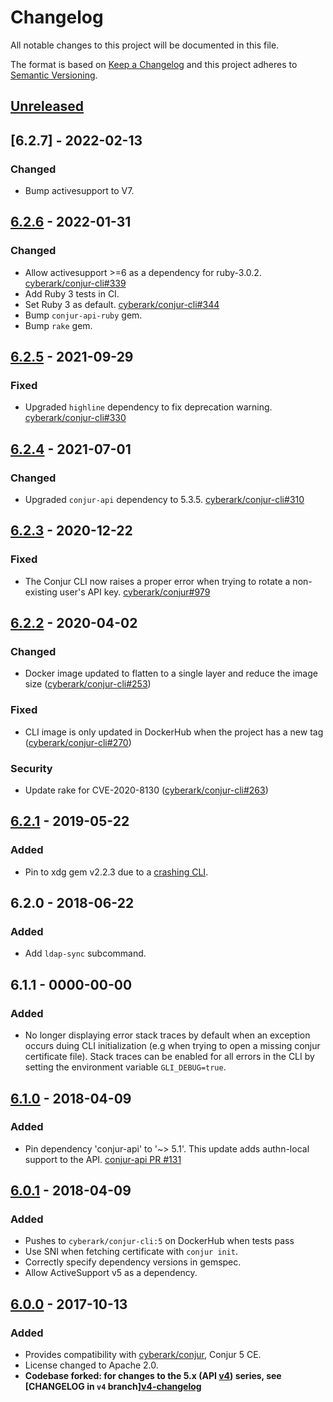 # Changelog
All notable changes to this project will be documented in this file.

The format is based on [Keep a Changelog](http://keepachangelog.com/en/1.0.0/)
and this project adheres to [Semantic Versioning](http://semver.org/spec/v2.0.0.html).

## [Unreleased]

## [6.2.7] - 2022-02-13

### Changed
- Bump activesupport to V7.

## [6.2.6] - 2022-01-31

### Changed
- Allow activesupport >=6 as a dependency for ruby-3.0.2.
  [cyberark/conjur-cli#339](https://github.com/cyberark/conjur-cli/pull/339)
- Add Ruby 3 tests in CI.
- Set Ruby 3 as default.
  [cyberark/conjur-cli#344](https://github.com/cyberark/conjur-cli/pull/344)
- Bump `conjur-api-ruby` gem.
- Bump `rake` gem.

## [6.2.5] - 2021-09-29

### Fixed
- Upgraded `highline` dependency to fix deprecation warning.
  [cyberark/conjur-cli#330](https://github.com/cyberark/conjur-cli/pull/330)

## [6.2.4] - 2021-07-01
### Changed
- Upgraded `conjur-api` dependency to 5.3.5.
  [cyberark/conjur-cli#310](https://github.com/cyberark/conjur-cli/issues/310)

## [6.2.3] - 2020-12-22
### Fixed
- The Conjur CLI now raises a proper error when trying to rotate a non-existing
  user's API key.
  [cyberark/conjur#979](https://github.com/cyberark/conjur/issues/979)

## [6.2.2] - 2020-04-02
### Changed
- Docker image updated to flatten to a single layer and reduce the image
  size ([cyberark/conjur-cli#253](https://github.com/cyberark/conjur-cli/issues/253))

### Fixed
- CLI image is only updated in DockerHub when the project has a new tag
  ([cyberark/conjur-cli#270](https://github.com/cyberark/conjur-cli/issues/270))

### Security
- Update rake for CVE-2020-8130 ([cyberark/conjur-cli#263](https://github.com/cyberark/conjur-cli/issues/263))

## [6.2.1] - 2019-05-22
### Added
- Pin to xdg gem v2.2.3 due to a [crashing CLI](https://github.com/cyberark/conjur-cli/issues/243).

## 6.2.0 - 2018-06-22
### Added
- Add `ldap-sync` subcommand.

## 6.1.1 - 0000-00-00
### Added
- No longer displaying error stack traces by default when an exception occurs duing CLI initialization (e.g when trying to open a missing conjur certificate file). Stack traces can be enabled for all errors in the CLI by setting the environment variable `GLI_DEBUG=true`.

## [6.1.0] - 2018-04-09
### Added
- Pin dependency 'conjur-api' to '~> 5.1'. This update adds authn-local support to the API. [conjur-api PR #131](https://github.com/cyberark/conjur-api-ruby/pull/131)

## [6.0.1] - 2018-04-09
### Added
- Pushes to `cyberark/conjur-cli:5` on DockerHub when tests pass
- Use SNI when fetching certificate with `conjur init`.
- Correctly specify dependency versions in gemspec.
- Allow ActiveSupport v5 as a dependency.

## [6.0.0] - 2017-10-13
### Added
- Provides compatibility with [cyberark/conjur](https://github.com/cyberark/conjur), Conjur 5 CE.
- License changed to Apache 2.0.
- **Codebase forked: for changes to the 5.x (API [v4](https://github.com/cyberark/conjur-cli/tree/v4)) series, see
  [CHANGELOG in `v4` branch][v4-changelog](https://github.com/cyberark/conjur-cli/blob/v4/CHANGELOG.md)**

[Unreleased]: https://github.com/cyberark/conjur-cli/compare/v6.2.6...HEAD
[6.2.6]: https://github.com/cyberark/conjur-cli/compare/v6.2.5...v6.2.6
[6.2.5]: https://github.com/cyberark/conjur-cli/compare/v6.2.4...v6.2.5
[6.2.4]: https://github.com/cyberark/conjur-cli/compare/v6.2.3...v6.2.4
[6.2.3]: https://github.com/cyberark/conjur-cli/compare/v6.2.2...v6.2.3
[6.2.2]: https://github.com/cyberark/conjur-cli/compare/v6.2.1...v6.2.2
[6.2.1]: https://github.com/cyberark/conjur-cli/compare/v6.2.0...v6.2.1
[6.1.0]: https://github.com/cyberark/conjur-cli/compare/v6.0.1...v6.1.0
[6.0.1]: https://github.com/cyberark/conjur-cli/compare/v6.0.0...v6.0.1
[6.0.0]: https://github.com/cyberark/conjur-cli/compare/v5.6.6...v6.0.0
